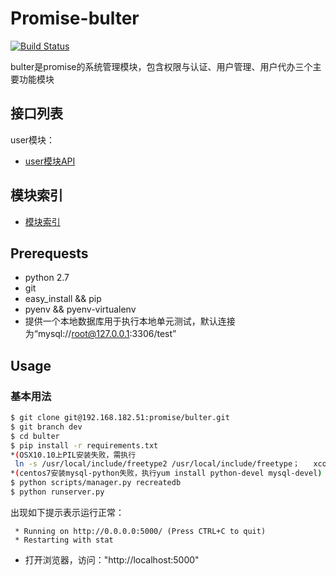 # Promise-bulter
[![Build Status](http://192.168.182.52:8080/jenkins/buildStatus/icon?job=Promise-back/promise-back-dev-ci)](http://192.168.182.52:8080/jenkins/job/Promise-back/job/promise-back-dev-ci/)

bulter是promise的系统管理模块，包含权限与认证、用户管理、用户代办三个主要功能模块

## 接口列表

user模块：
* [user模块API]() 


## 模块索引
* [模块索引](http://192.168.182.52:8081/bulter/)

## Prerequests

* python 2.7
* git
* easy_install && pip
* pyenv && pyenv-virtualenv
* 提供一个本地数据库用于执行本地单元测试，默认连接为“mysql://root@127.0.0.1:3306/test”

## Usage

### 基本用法

```bash
$ git clone git@192.168.182.51:promise/bulter.git
$ git branch dev
$ cd bulter
$ pip install -r requirements.txt
*(OSX10.10上PIL安装失败，需执行
 ln -s /usr/local/include/freetype2 /usr/local/include/freetype；   xcode-select --install)
*(centos7安装mysql-python失败，执行yum install python-devel mysql-devel)
$ python scripts/manager.py recreatedb
$ python runserver.py
```
出现如下提示表示运行正常：

```
 * Running on http://0.0.0.0:5000/ (Press CTRL+C to quit)
 * Restarting with stat
```

* 打开浏览器，访问："http://localhost:5000"

